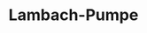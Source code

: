 ---
title: Lambach-Pumpe
image: lambachpumpe.webp
layout: poi
gmaps: https://www.google.com/maps/place/Villa+Ohl/@51.1113933,7.4862051,17z/data=!3m1!4b1!4m6!3m5!1s0x47b934b438695541:0x23677c406164f6e9!8m2!3d51.11139!4d7.48878!16s%2Fg%2F120p462z?entry=ttu
coords: [51.0903475, 7.5290102]
info: |
    **Lambachpumpe  -  Technik aus Zeiten der Industrialisierung, die heute moderne ist denn je**

    Lambachpumpe 380
arDesc: |
    Halten Sie Ihre Kamera auf die alte Pumpenhause vor Ihnen. 

    Durch das Video können Sie ins Innere der Pumpe sehen und verstehen, wie diese arbeitet.
    Der Kommentator erläutert Ihnen die Funktionsweise.

    Sie können die Datei selbsttändig stoppen und wieder starten.
ar:
    type: image-tracking
    content: video
    location: strassederarbeit
    video: [
        {
            type: 'filename',
            filename: 'lambachpumpe.mp4'
        }
    ]
    nft: [
        {
            type: video,
            id: "lambachpumpe",
            name: "Lambachpumpe",
        }
    ]
---